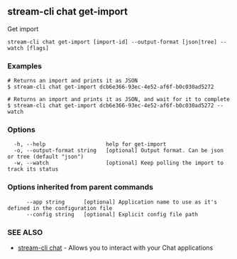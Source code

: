## stream-cli chat get-import

Get import

```
stream-cli chat get-import [import-id] --output-format [json|tree] --watch [flags]
```

### Examples

```
# Returns an import and prints it as JSON
$ stream-cli chat get-import dcb6e366-93ec-4e52-af6f-b0c030ad5272

# Returns an import and prints it as JSON, and wait for it to complete
$ stream-cli chat get-import dcb6e366-93ec-4e52-af6f-b0c030ad5272 --watch

```

### Options

```
  -h, --help                   help for get-import
  -o, --output-format string   [optional] Output format. Can be json or tree (default "json")
  -w, --watch                  [optional] Keep polling the import to track its status
```

### Options inherited from parent commands

```
      --app string      [optional] Application name to use as it's defined in the configuration file
      --config string   [optional] Explicit config file path
```

### SEE ALSO

* [stream-cli chat](stream-cli_chat.md)	 - Allows you to interact with your Chat applications

